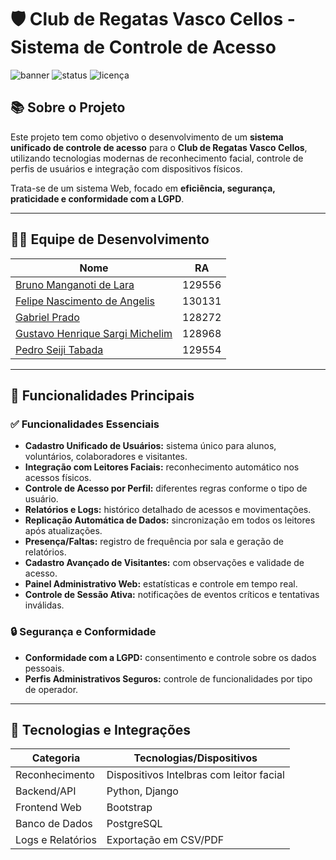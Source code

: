 # 🛡️ Club de Regatas Vasco Cellos - Sistema de Controle de Acesso

![banner](https://img.shields.io/badge/Sistema-Seguro%20e%20Centralizado-blue.svg)
![status](https://img.shields.io/badge/Status-Em%20Desenvolvimento-yellow.svg)
![licença](https://img.shields.io/badge/Licença-MIT-green.svg)

## 📚 Sobre o Projeto

Este projeto tem como objetivo o desenvolvimento de um **sistema unificado de controle de acesso** para o **Club de Regatas Vasco Cellos**, utilizando tecnologias modernas de reconhecimento facial, controle de perfis de usuários e integração com dispositivos físicos.

Trata-se de um sistema Web, focado em **eficiência, segurança, praticidade e conformidade com a LGPD**.

---

## 👨‍💻 Equipe de Desenvolvimento

| Nome                             | RA       |
|----------------------------------|----------|
| [Bruno Manganoti de Lara](mailto:ra129556@uem.br) | 129556 |
| [Felipe Nascimento de Angelis](mailto:ra130131@uem.br)     | 130131   |
| [Gabriel Prado](mailto:ra128272@uem.br) | 128272   |
| [Gustavo Henrique Sargi Michelim](mailto:ra128968@uem.br)  | 128968   |
| [Pedro Seiji Tabada](mailto:ra129554@uem.br)     | 129554   |

---

## 🚀 Funcionalidades Principais

### ✅ Funcionalidades Essenciais

- **Cadastro Unificado de Usuários:** sistema único para alunos, voluntários, colaboradores e visitantes.
- **Integração com Leitores Faciais:** reconhecimento automático nos acessos físicos.
- **Controle de Acesso por Perfil:** diferentes regras conforme o tipo de usuário.
- **Relatórios e Logs:** histórico detalhado de acessos e movimentações.
- **Replicação Automática de Dados:** sincronização em todos os leitores após atualizações.
- **Presença/Faltas:** registro de frequência por sala e geração de relatórios.
- **Cadastro Avançado de Visitantes:** com observações e validade de acesso.
- **Painel Administrativo Web:** estatísticas e controle em tempo real.
- **Controle de Sessão Ativa:** notificações de eventos críticos e tentativas inválidas.

### 🔒 Segurança e Conformidade

- **Conformidade com a LGPD:** consentimento e controle sobre os dados pessoais.
- **Perfis Administrativos Seguros:** controle de funcionalidades por tipo de operador.

---

## 📐 Tecnologias e Integrações

| Categoria          | Tecnologias/Dispositivos                     |
|-------------------|---------------------------------------------|
| Reconhecimento    | Dispositivos Intelbras com leitor facial    |
| Backend/API       | Python, Django                              |
| Frontend Web      | Bootstrap                                   |
| Banco de Dados    | PostgreSQL                                  |
| Logs e Relatórios | Exportação em CSV/PDF                       |
